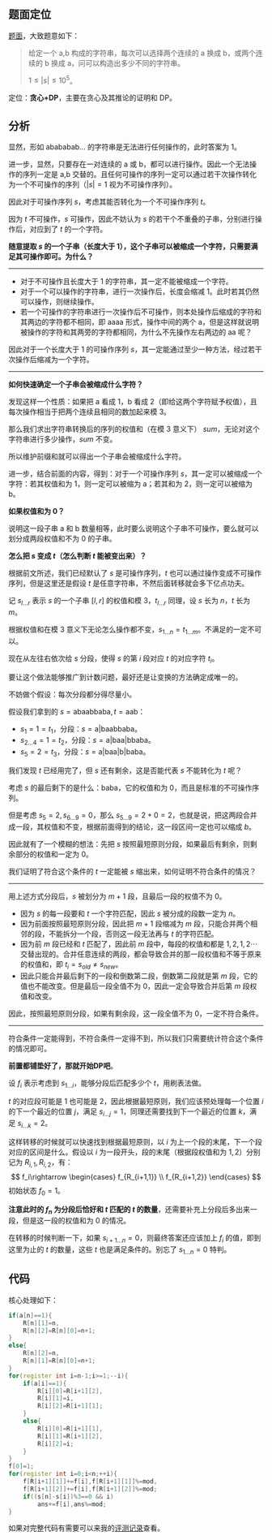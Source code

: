 ## 题面定位

[题面](https://atcoder.jp/contests/agc027/tasks/agc027_e)，大致题意如下：

> 给定一个 $\text{a,b}$ 构成的字符串，每次可以选择两个连续的 $\text{a}$ 换成 $\text{b}$，或两个连续的 $\text{b}$ 换成 $\text{a}$，问可以构造出多少不同的字符串。
>
> $1\leqslant\left|s\right|\leqslant 10^5$。

定位：**贪心+DP**，主要在贪心及其推论的证明和 DP。

## 分析

显然，形如 $\text{abababab...}$ 的字符串是无法进行任何操作的，此时答案为 $1$。

进一步，显然，只要存在一对连续的 $\text{a}$ 或 $\text{b}$，都可以进行操作。因此一个无法操作的序列一定是 $\text{a,b}$ 交替的。且任何可操作的序列一定可以通过若干次操作转化为一个不可操作的序列（$\left|s\right|=1$ 视为不可操作序列）。

因此对于可操作序列 $s$，考虑其能否转化为一个不可操作序列 $t$。

因为 $t$ 不可操作，$s$ 可操作，因此不妨认为 $s$ 的若干个不重叠的子串，分别进行操作后，对应到了 $t$ 的一个字符。

**随意提取 $s$ 的一个子串（长度大于 $1$），这个子串可以被缩成一个字符，只需要满足其可操作即可。为什么？**

----

+ 对于不可操作且长度大于 $1$ 的字符串，其一定不能被缩成一个字符。
+ 对于一个可以操作的字符串，进行一次操作后，长度会缩减 $1$。此时若其仍然可以操作，则继续操作。
+ 若一个可操作的字符串进行一次操作后不可操作，则本处操作后缩成的字符和其两边的字符都不相同，即 $\text{aaaa}$ 形式，操作中间的两个 $\text{a}$，但是这样就说明被操作的字符和其两旁的字符都相同，为什么不先操作左右两边的 $\text{aa}$ 呢？

因此对于一个长度大于 $1$ 的可操作序列 $s$，其一定能通过至少一种方法，经过若干次操作后缩减为一个字符。

----

**如何快速确定一个子串会被缩成什么字符？**

发现这样一个性质：如果把 $\text{a}$ 看成 $1$，$\text{b}$ 看成 $2$（即给这两个字符赋予权值），且每次操作相当于把两个连续且相同的数加起来模 $3$。

那么我们求出字符串转换后的序列的权值和（在模 $3$ 意义下） $sum$，无论对这个字符串进行多少操作，$sum$ 不变。

所以维护前缀和就可以得出一个子串会被缩成什么字符。

进一步，结合前面的内容，得到：对于一个可操作序列 $s$，其一定可以被缩成一个字符：若其权值和为 $1$，则一定可以被缩为 $\text{a}$；若其和为 $2$，则一定可以被缩为 $\text{b}$。

**如果权值和为 $0$？**

说明这一段子串 $\text{a}$ 和 $\text{b}$ 数量相等，此时要么说明这个子串不可操作，要么就可以划分成两段权值和不为 $0$ 的子串。

**怎么把 $s$ 变成 $t$（怎么判断 $t$ 能被变出来）？**

根据前文所述，我们已经默认了 $s$ 是可操作序列，$t$ 也可以通过操作变成不可操作序列，但是这里还是假设 $t$ 是任意字符串，不然后面转移就会多下亿点功夫。

记 $s_{l...r}$ 表示 $s$ 的一个子串 $[l,r]$ 的权值和模 $3$，$t_{l...r}$ 同理，设 $s$ 长为 $n$，$t$ 长为 $m$。

根据权值和在模 $3$ 意义下无论怎么操作都不变，$s_{1...n}=t_{1...m}$。不满足的一定不可以。

现在从左往右依次给 $s$ 分段，使得 $s$ 的第 $i$ 段对应 $t$ 的对应字符 $t_i$。

要让这个做法能够推广到计数问题，最好还是让变换的方法确定成唯一的。

不妨做个假设：每次分段都分得尽量小。

假设我们拿到的 $s=\text{abaabbaba},t=\text{aab}$：

+ $s_1=1=t_1$，分段：$s=\text{a|baabbaba}$。
+ $s_{2...4}=1=t_2$，分段：$s=\text{a|baa|bbaba}$。
+ $s_{5}=2=t_3$，分段：$s=\text{a|baa|b|baba}$。

我们发现 $t$ 已经用完了，但 $s$ 还有剩余，这是否能代表 $s$ 不能转化为 $t$ 呢？

考虑 $s$ 的最后剩下的是什么：$\text{baba}$，它的权值和为 $0$，而且是标准的不可操作序列。

但是考虑 $s_5=2,s_{6...9}=0$，那么 $s_{5...9}=2+0=2$，也就是说，把这两段合并成一段，其权值和不变，根据前面得到的结论，这一段区间一定也可以缩成 $b$。

因此就有了一个模糊的想法：先把 $s$ 按照最短原则分段，如果最后有剩余，则剩余部分的权值和一定为 $0$。

我们证明了符合这个条件的 $t$ 一定能被 $s$ 缩出来，如何证明不符合条件的情况？

---

用上述方式分段后，$s$ 被划分为 $m+1$ 段，且最后一段的权值不为 $0$。

+ 因为 $s$ 的每一段要和 $t$ 一个字符匹配，因此 $s$ 被分成的段数一定为 $n$。
+ 因为前面按照最短原则分段，因此把 $m+1$ 段缩减为 $m$ 段，只能合并两个相邻的段，不能拆分一个段，否则这一段无法再与 $t$ 的字符匹配。
+ 因为前 $m$ 段已经和 $t$ 匹配了，因此前 $m$ 段中，每段的权值和都是 $1,2,1,2\cdots$ 交替出现的。合并任意连续的两段，都会导致合并的那一段权值和不等于原来的权值和，即 $t_i=s_{old}\neq s_{new}$。
+ 因此只能合并最后剩下的一段和倒数第二段，倒数第二段就是第 $m$ 段，它的值也不能改变。但是最后一段全值不为 $0$，因此一定会导致合并后第 $m$ 段权值和改变。

因此，按照最短原则分段，如果有剩余段，这一段全值不为 $0$，一定不符合条件。

----

符合条件一定能得到，不符合条件一定得不到，所以我们只需要统计符合这个条件的情况即可。

**前置都铺垫好了，那就开始DP吧**。

设 $f_i$ 表示考虑到 $s_{1...i}$，能够分段后匹配多少个 $t$，用刷表法做。

$t$ 的对应段可能是 $1$ 也可能是 $2$，因此根据最短原则，我们应该预处理每一个位置 $i$ 的下一个最近的位置 $j$，满足 $s_{i...j}=1$，同理还需要找到下一个最近的位置 $k$，满足 $s_{i...k}=2$。

这样转移的时候就可以快速找到根据最短原则，以 $i$ 为上一个段的末尾，下一个段对应的区间是什么。假设以 $i$ 为一段开头，段的末尾（根据段权值和为 $1,2$）分别记为 $R_{i,1},R_{i,2}$，有：
$$
f_i\rightarrow
\begin{cases}
f_{R_{i+1,1}} \\
f_{R_{i+1,2}}
\end{cases}
$$
初始状态 $f_0=1$。

**注意此时的 $f_n$ 为分段后恰好和 $t$ 匹配的 $t$ 的数量**，还需要补充上分段后多出来一段，但是这一段的权值和为 $0$ 的情况。

在转移的时候判断一下，如果 $s_{i+1...n}=0$，则最终答案还应该加上 $f_i$ 的值，即到这里为止的 $t$ 的数量，这些 $t$ 也是满足条件的。别忘了 $s_{1...n}=0$ 特判。

## 代码

核心处理如下：

```cpp
if(a[n]==1){
    R[n][1]=n,
    R[n][2]=R[n][0]=n+1;
}
else{
    R[n][2]=n,
    R[n][1]=R[n][0]=n+1;
}
for(register int i=n-1;i>=1;--i){
    if(a[i]==1){
        R[i][0]=R[i+1][2],
        R[i][1]=i,
        R[i][2]=R[i+1][1];
    }
    else{
        R[i][0]=R[i+1][1],
        R[i][1]=R[i+1][2],
        R[i][2]=i;
    }
}
f[0]=1;
for(register int i=0;i<n;++i){
    f[R[i+1][1]]+=f[i],f[R[i+1][1]]%=mod,
    f[R[i+1][2]]+=f[i],f[R[i+1][2]]%=mod;
    if((s[n]-s[i])%3==0 && i)
        ans+=f[i],ans%=mod;
}
```

如果对完整代码有需要可以来我的[评测记录](https://atcoder.jp/contests/agc027/submissions/28294822)查看。



